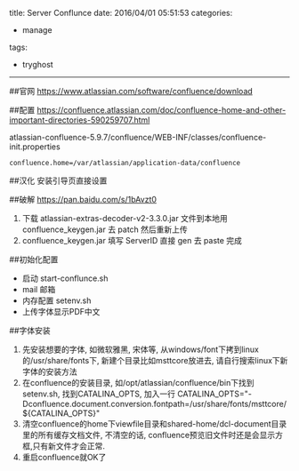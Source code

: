 title: Server Conflunce
date: 2016/04/01 05:51:53
categories:

 - manage 


tags:

- tryghost

---

##官网
https://www.atlassian.com/software/confluence/download

##配置
https://confluence.atlassian.com/doc/confluence-home-and-other-important-directories-590259707.html

atlassian-confluence-5.9.7/confluence/WEB-INF/classes/confluence-init.properties 

```language-bash
confluence.home=/var/atlassian/application-data/confluence
```
##汉化
安装引导页直接设置

##破解
https://pan.baidu.com/s/1bAvzt0

1. 下载 atlassian-extras-decoder-v2-3.3.0.jar 文件到本地用 confluence_keygen.jar 去 patch 然后重新上传
2. confluence_keygen.jar 填写 ServerID 直接 gen 去 paste 完成

##初始化配置
 * 启动 start-conflunce.sh
 * mail 邮箱
 * 内存配置 setenv.sh
 * 上传字体显示PDF中文

##字体安装
1. 先安装想要的字体, 如微软雅黑, 宋体等, 从windows/font下拷到linux的/usr/share/fonts下, 新建个目录比如msttcore放进去, 请自行搜索linux下新字体的安装方法
2. 在confluence的安装目录, 如/opt/atlassian/confluence/bin下找到setenv.sh, 找到CATALINA_OPTS, 加入一行
CATALINA_OPTS="-Dconfluence.document.conversion.fontpath=/usr/share/fonts/msttcore/ ${CATALINA_OPTS}"
3. 清空confluence的home下viewfile目录和shared-home/dcl-document目录里的所有缓存文档文件, 不清空的话, confluence预览旧文件时还是会显示方框,只有新文件才会正常.
4. 重启confluence就OK了




